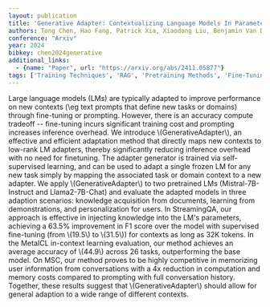 ```yaml
---
layout: publication
title: 'Generative Adapter: Contextualizing Language Models In Parameters With A Single Forward Pass'
authors: Tong Chen, Hao Fang, Patrick Xia, Xiaodong Liu, Benjamin Van Durme, Luke Zettlemoyer, Jianfeng Gao, Hao Cheng
conference: "Arxiv"
year: 2024
bibkey: chen2024generative
additional_links:
  - {name: "Paper", url: "https://arxiv.org/abs/2411.05877"}
tags: ['Training Techniques', 'RAG', 'Pretraining Methods', 'Fine-Tuning', 'Prompting', 'In-Context Learning']
---
```

Large language models (LMs) are typically adapted to improve performance on
new contexts (\eg text prompts that define new tasks or domains) through
fine-tuning or prompting. However, there is an accuracy compute tradeoff --
fine-tuning incurs significant training cost and prompting increases inference
overhead. We introduce \\(GenerativeAdapter\\), an effective and efficient
adaptation method that directly maps new contexts to low-rank LM adapters,
thereby significantly reducing inference overhead with no need for finetuning.
The adapter generator is trained via self-supervised learning, and can be used
to adapt a single frozen LM for any new task simply by mapping the associated
task or domain context to a new adapter. We apply \\(GenerativeAdapter\\) to two
pretrained LMs (Mistral-7B-Instruct and Llama2-7B-Chat) and evaluate the
adapted models in three adaption scenarios: knowledge acquisition from
documents, learning from demonstrations, and personalization for users. In
StreamingQA, our approach is effective in injecting knowledge into the LM's
parameters, achieving a 63.5% improvement in F1 score over the model with
supervised fine-tuning (from \\(19.5\\) to \\(31.5\\)) for contexts as long as 32K
tokens. In the MetaICL in-context learning evaluation, our method achieves an
average accuracy of \\(44.9\\) across 26 tasks, outperforming the base model. On
MSC, our method proves to be highly competitive in memorizing user information
from conversations with a 4x reduction in computation and memory costs compared
to prompting with full conversation history. Together, these results suggest
that \\(GenerativeAdapter\\) should allow for general adaption to a wide range of
different contexts.
